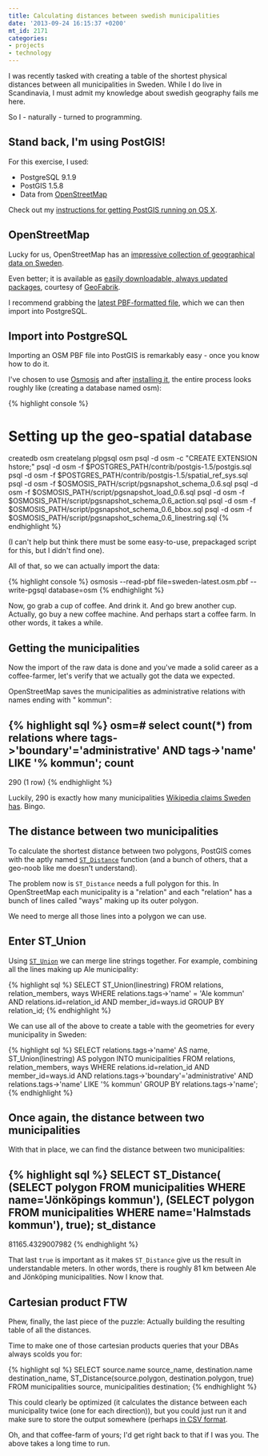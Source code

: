 ```yaml
---
title: Calculating distances between swedish municipalities
date: '2013-09-24 16:15:37 +0200'
mt_id: 2171
categories:
- projects
- technology
---
```

I was recently tasked with creating a table of the shortest physical distances between all municipalities in Sweden. While I do live in Scandinavia, I must admit my knowledge about swedish geography fails me here.

So I - naturally - turned to programming.


<!--more-->


## Stand back, I'm using PostGIS!

For this exercise, I used:

* PostgreSQL 9.1.9
* PostGIS 1.5.8
* Data from [OpenStreetMap](http://www.openstreetmap.org)

Check out my [instructions for getting PostGIS running on OS X](http://mentalized.net/journal/2013/04/05/how_to_install_postgis_on_mountain_lion/).

## OpenStreetMap

Lucky for us, OpenStreetMap has an [impressive collection of geographical data on Sweden](http://wiki.openstreetmap.org/wiki/WikiProject_Sweden).

Even better; it is available as [easily downloadable, always updated packages](http://download.geofabrik.de/europe/sweden.html), courtesy of [GeoFabrik](http://geofabrik.de).

I recommend grabbing the [latest PBF-formatted file](http://download.geofabrik.de/europe/sweden-latest.osm.pbf), which we can then import into PostgreSQL.

## Import into PostgreSQL

Importing an OSM PBF file into PostGIS is remarkably easy - once you know how to do it.

I've chosen to use [Osmosis](http://wiki.openstreetmap.org/wiki/Osmosis) and after [installing it](http://wiki.openstreetmap.org/wiki/Osmosis/Installation), the entire process looks roughly like (creating a database named osm):

{% highlight console %}
# Setting up the geo-spatial database
createdb osm
createlang plpgsql osm
psql -d osm -c "CREATE EXTENSION hstore;"
psql -d osm -f $POSTGRES_PATH/contrib/postgis-1.5/postgis.sql
psql -d osm -f $POSTGRES_PATH/contrib/postgis-1.5/spatial_ref_sys.sql
psql -d osm -f $OSMOSIS_PATH/script/pgsnapshot_schema_0.6.sql
psql -d osm -f $OSMOSIS_PATH/script/pgsnapshot_load_0.6.sql
psql -d osm -f $OSMOSIS_PATH/script/pgsnapshot_schema_0.6_action.sql
psql -d osm -f $OSMOSIS_PATH/script/pgsnapshot_schema_0.6_bbox.sql
psql -d osm -f $OSMOSIS_PATH/script/pgsnapshot_schema_0.6_linestring.sql
{% endhighlight %}

(I can't help but think there must be some easy-to-use, prepackaged script for this, but I didn't find one).

All of that, so we can actually import the data:

{% highlight console %}
osmosis --read-pbf file=sweden-latest.osm.pbf --write-pgsql database=osm
{% endhighlight %}

Now, go grab a cup of coffee. And drink it. And go brew another cup. Actually, go buy a new coffee machine. And perhaps start a coffee farm. In other words, it takes a while.

## Getting the municipalities

Now the import of the raw data is done and you've made a solid career as a coffee-farmer, let's verify that we actually got the data we expected.

OpenStreetMap saves the municipalities as administrative relations with names ending with " kommun":

{% highlight sql %}
osm=# select count(*) from relations where tags->'boundary'='administrative' AND tags->'name' LIKE '% kommun';
 count
-------
   290
(1 row)
{% endhighlight %}

Luckily, 290 is exactly how many municipalities [Wikipedia claims Sweden has](http://en.wikipedia.org/wiki/Municipalities_of_Sweden). Bingo.

## The distance between two municipalities

To calculate the shortest distance between two polygons, PostGIS comes with the aptly named [`ST_Distance`](http://postgis.refractions.net/docs/ST_Distance.html) function (and a bunch of others, that a geo-noob like me doesn't understand).

The problem now is `ST_Distance` needs a full polygon for this. In OpenStreetMap each municipality is a "relation" and each "relation" has a bunch of lines called "ways" making up its outer polygon.

We need to merge all those lines into a polygon we can use.

## Enter ST_Union

Using [`ST_Union`](http://postgis.refractions.net/documentation/manual-2.0/ST_Union.html) we can merge line strings together. For example, combining all the lines making up Ale municipality:

{% highlight sql %}
SELECT ST_Union(linestring)
FROM relations, relation_members, ways
WHERE relations.tags->'name' = 'Ale kommun'
  AND relations.id=relation_id
  AND member_id=ways.id
GROUP BY relation_id;
{% endhighlight %}

We can use all of the above to create a table with the geometries for every municipality in Sweden:

{% highlight sql %}
SELECT relations.tags->'name' AS name, ST_Union(linestring) AS polygon
INTO municipalities
FROM relations, relation_members, ways
WHERE relations.id=relation_id
  AND member_id=ways.id
  AND relations.tags->'boundary'='administrative'
  AND relations.tags->'name' LIKE '% kommun'
GROUP BY relations.tags->'name';
{% endhighlight %}

## Once again, the distance between two municipalities

With that in place, we can find the distance between two municipalities:

{% highlight sql %}
SELECT ST_Distance(
  (SELECT polygon FROM municipalities WHERE name='Jönköpings kommun'),
  (SELECT polygon FROM municipalities WHERE name='Halmstads kommun'),
  true);
   st_distance
------------------
 81165.4329007982
{% endhighlight %}

That last `true` is important as it makes `ST_Distance` give us the result in understandable meters. In other words, there is roughly 81 km between Ale and Jönköping municipalities. Now I know that.

## Cartesian product FTW

Phew, finally, the last piece of the puzzle: Actually building the resulting table of all the distances.

Time to make one of those cartesian products queries that your DBAs always scolds you for:

{% highlight sql %}
SELECT source.name source_name,
       destination.name destination_name,
       ST_Distance(source.polygon, destination.polygon, true)
FROM municipalities source,
     municipalities destination;
{% endhighlight %}

This could clearly be optimized (it calculates the distance between each municipality twice (one for each direction)), but you could just run it and make sure to store the output somewhere (perhaps [in CSV format](http://mentalized.net/journal/2011/11/07/how_to_export_csv_data_from_postgresql/).

Oh, and that coffee-farm of yours; I'd get right back to that if I was you. The above takes a long time to run.
